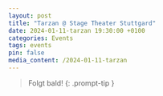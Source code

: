 ```yaml
---
layout: post
title: "Tarzan @ Stage Theater Stuttgard"
date: 2024-01-11-tarzan 19:30:00 +0100
categories: Events
tags: events
pin: false
media_content: /2024-01-11-tarzan
---
```


> Folgt bald!
{: .prompt-tip }
